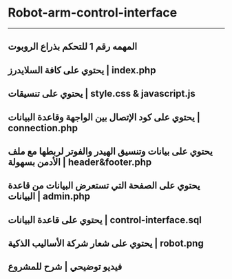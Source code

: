 # Robot-arm-control-interface
-----------------------------------
المهمه رقم 1 للتحكم بذراع الروبوت
-----------------------------------
 يحتوي على كافة السلايدرز | index.php
--------------------------------------
يحتوي على تنسيقات  | style.css & javascript.js
------------------------------------------------
يحتوي على كود الإتصال بين الواجهة وقاعدة البيانات  | connection.php
-----------------------------------------------------------------------
يحتوي على بيانات وتنسيق الهيدر والفوتر لربطها مع ملف الأدمن بسهولة | header&footer.php
-------------------------------------------------------------------------------------------
 يحتوي على الصفحة التي تستعرض البيانات من قاعدة البيانات | admin.php
------------------------------------------------------------------------
  يحتوي على قاعدة البيانات | control-interface.sql
----------------------------------------------------
يحتوي على شعار شركة الأساليب الذكية | robot.png
-------------------------------------------------
فيديو توضيحي | شرح للمشروع
---------------------------- 
